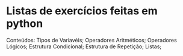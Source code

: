 # Listas de exercícios feitas em python

Conteúdos:
Tipos de Variavéis;
Operadores Aritméticos;
Operadores Lógicos;
Estrutura Condicional;
Estrutura de Repetição;
Listas;
